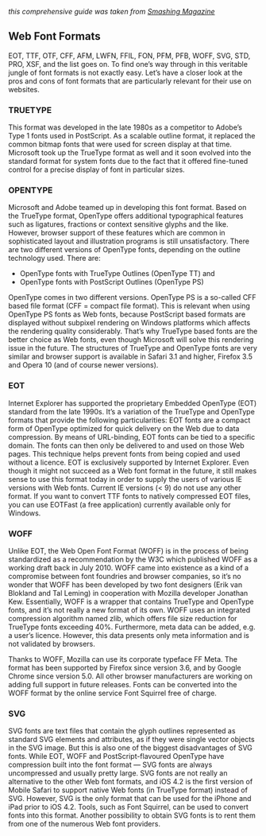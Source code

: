 *this comprehensive guide was taken from [Smashing Magazine](http://www.smashingmagazine.com/2011/03/02/the-font-face-rule-revisited-and-useful-tricks/)*

## Web Font Formats ##
EOT, TTF, OTF, CFF, AFM, LWFN, FFIL, FON, PFM, PFB, WOFF, SVG, STD, PRO, XSF, and the list goes on. To find one’s way through in this veritable jungle of font formats is not exactly easy. Let’s have a closer look at the pros and cons of font formats that are particularly relevant for their use on websites.


### TRUETYPE
This format was developed in the late 1980s as a competitor to Adobe’s Type 1 fonts used in PostScript. As a scalable outline format, it replaced the common bitmap fonts that were used for screen display at that time. Microsoft took up the TrueType format as well and it soon evolved into the standard format for system fonts due to the fact that it offered fine-tuned control for a precise display of font in particular sizes.


### OPENTYPE
Microsoft and Adobe teamed up in developing this font format. Based on the TrueType format, OpenType offers additional typographical features such as ligatures, fractions or context sensitive glyphs and the like. However, browser support of these features which are common in sophisticated layout and illustration programs is still unsatisfactory. There are two different versions of OpenType fonts, depending on the outline technology used. There are:

- OpenType fonts with TrueType Outlines (OpenType TT) and
- OpenType fonts with PostScript Outlines (OpenType PS)

OpenType comes in two different versions.
OpenType PS is a so-called CFF based file format (CFF = compact file format). This is relevant when using OpenType PS fonts as Web fonts, because PostScript based formats are displayed without subpixel rendering on Windows platforms which affects the rendering quality considerably. That’s why TrueType based fonts are the better choice as Web fonts, even though Microsoft will solve this rendering issue in the future. The structures of TrueType and OpenType fonts are very similar and browser support is available in Safari 3.1 and higher, Firefox 3.5 and Opera 10 (and of course newer versions).


### EOT
Internet Explorer has supported the proprietary Embedded OpenType (EOT) standard from the late 1990s. It’s a variation of the TrueType and OpenType formats that provide the following particularities:
EOT fonts are a compact form of OpenType optimized for quick delivery on the Web due to data compression.
By means of URL-binding, EOT fonts can be tied to a specific domain. The fonts can then only be delivered to and used on those Web pages. This technique helps prevent fonts from being copied and used without a licence.
EOT is exclusively supported by Internet Explorer. Even though it might not succeed as a Web font format in the future, it still makes sense to use this format today in order to supply the users of various IE versions with Web fonts. Current IE versions (< 9) do not use any other format.
If you want to convert TTF fonts to natively compressed EOT files, you can use EOTFast (a free application) currently available only for Windows.


### WOFF
Unlike EOT, the Web Open Font Format (WOFF) is in the process of being standardized as a recommendation by the W3C which published WOFF as a working draft back in July 2010.
WOFF came into existence as a kind of a compromise between font foundries and browser companies, so it’s no wonder that WOFF has been developed by two font designers (Erik van Blokland and Tal Leming) in cooperation with Mozilla developer Jonathan Kew. Essentially, WOFF is a wrapper that contains TrueType and OpenType fonts, and it’s not really a new format of its own.
WOFF uses an integrated compression algorithm named zlib, which offers file size reduction for TrueType fonts exceeding 40%. Furthermore, meta data can be added, e.g. a user’s licence. However, this data presents only meta information and is not validated by browsers.

Thanks to WOFF, Mozilla can use its corporate typeface FF Meta.
The format has been supported by Firefox since version 3.6, and by Google Chrome since version 5.0. All other browser manufacturers are working on adding full support in future releases. Fonts can be converted into the WOFF format by the online service Font Squirrel free of charge.


### SVG
SVG fonts are text files that contain the glyph outlines represented as standard SVG elements and attributes, as if they were single vector objects in the SVG image. But this is also one of the biggest disadvantages of SVG fonts. While EOT, WOFF and PostScript-flavoured OpenType have compression built into the font format — SVG fonts are always uncompressed and usually pretty large.
SVG fonts are not really an alternative to the other Web font formats, and iOS 4.2 is the first version of Mobile Safari to support native Web fonts (in TrueType format) instead of SVG. However, SVG is the only format that can be used for the iPhone and iPad prior to iOS 4.2.
Tools, such as Font Squirrel, can be used to convert fonts into this format. Another possibility to obtain SVG fonts is to rent them from one of the numerous Web font providers.